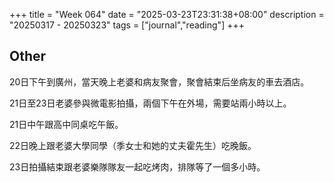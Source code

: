 +++
title = "Week 064"
date = "2025-03-23T23:31:38+08:00"
description = "20250317 - 20250323"
tags = ["journal","reading"]
+++

## Other

20日下午到廣州，當天晚上老婆和病友聚會，聚會結束后坐病友的車去酒店。

21日至23日老婆參與微電影拍攝，兩個下午在外場，需要站兩小時以上。

21日中午跟高中同桌吃午飯。

22日晚上跟老婆大學同學（季女士和她的丈夫霍先生）吃晚飯。

23日拍攝結束跟老婆樂隊隊友一起吃烤肉，排隊等了一個多小時。
